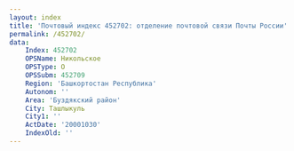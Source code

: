 ```yaml
---
layout: index
title: 'Почтовый индекс 452702: отделение почтовой связи Почты России'
permalink: /452702/
data:
    Index: 452702
    OPSName: Никольское
    OPSType: О
    OPSSubm: 452709
    Region: 'Башкортостан Республика'
    Autonom: ''
    Area: 'Буздякский район'
    City: Ташлыкуль
    City1: ''
    ActDate: '20001030'
    IndexOld: ''
---
```


